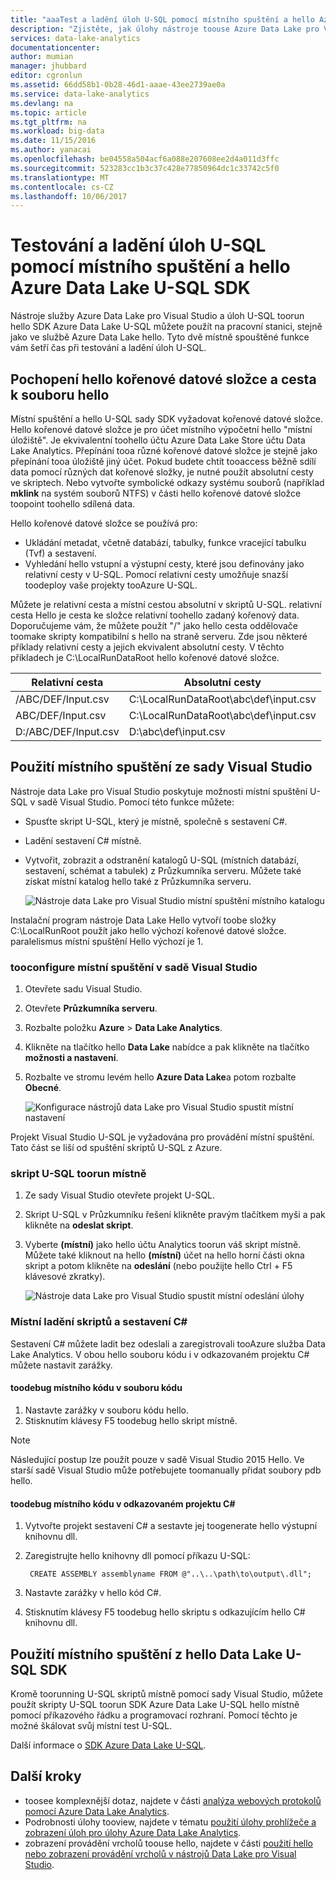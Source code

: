 ```yaml
---
title: "aaaTest a ladění úloh U-SQL pomocí místního spuštění a hello Azure Data Lake U-SQL SDK | Microsoft Docs"
description: "Zjistěte, jak úlohy nástroje toouse Azure Data Lake pro Visual Studio a tootest hello SDK Azure Data Lake U-SQL a ladění U-SQL na místní pracovní stanici."
services: data-lake-analytics
documentationcenter: 
author: mumian
manager: jhubbard
editor: cgronlun
ms.assetid: 66dd58b1-0b28-46d1-aaae-43ee2739ae0a
ms.service: data-lake-analytics
ms.devlang: na
ms.topic: article
ms.tgt_pltfrm: na
ms.workload: big-data
ms.date: 11/15/2016
ms.author: yanacai
ms.openlocfilehash: be04558a504acf6a088e207608ee2d4a011d3ffc
ms.sourcegitcommit: 523283cc1b3c37c428e77850964dc1c33742c5f0
ms.translationtype: MT
ms.contentlocale: cs-CZ
ms.lasthandoff: 10/06/2017
---
```

# <a name="test-and-debug-u-sql-jobs-by-using-local-run-and-hello-azure-data-lake-u-sql-sdk"></a>Testování a ladění úloh U-SQL pomocí místního spuštění a hello Azure Data Lake U-SQL SDK

Nástroje služby Azure Data Lake pro Visual Studio a úloh U-SQL toorun hello SDK Azure Data Lake U-SQL můžete použít na pracovní stanici, stejně jako ve službě Azure Data Lake hello. Tyto dvě místně spouštěné funkce vám šetří čas při testování a ladění úloh U-SQL.

## <a name="understand-hello-data-root-folder-and-hello-file-path"></a>Pochopení hello kořenové datové složce a cesta k souboru hello

Místní spuštění a hello U-SQL sady SDK vyžadovat kořenové datové složce. Hello kořenové datové složce je pro účet místního výpočetní hello "místní úložiště". Je ekvivalentní toohello účtu Azure Data Lake Store účtu Data Lake Analytics. Přepínání tooa různé kořenové datové složce je stejně jako přepínání tooa úložiště jiný účet. Pokud budete chtít tooaccess běžně sdílí data pomocí různých dat kořenové složky, je nutné použít absolutní cesty ve skriptech. Nebo vytvořte symbolické odkazy systému souborů (například **mklink** na systém souborů NTFS) v části hello kořenové datové složce toopoint toohello sdílená data.

Hello kořenové datové složce se používá pro:

- Ukládání metadat, včetně databází, tabulky, funkce vracející tabulku (Tvf) a sestavení.
- Vyhledání hello vstupní a výstupní cesty, které jsou definovány jako relativní cesty v U-SQL. Pomocí relativní cesty umožňuje snazší toodeploy vaše projekty tooAzure U-SQL.

Můžete je relativní cesta a místní cestou absolutní v skriptů U-SQL. relativní cesta Hello je cesta ke složce relativní toohello zadaný kořenový data. Doporučujeme vám, že můžete použít "/" jako hello cesta oddělovače toomake skripty kompatibilní s hello na straně serveru. Zde jsou některé příklady relativní cesty a jejich ekvivalent absolutní cesty. V těchto příkladech je C:\LocalRunDataRoot hello kořenové datové složce.

|Relativní cesta|Absolutní cesty|
|-------------|-------------|
|/ABC/DEF/Input.csv |C:\LocalRunDataRoot\abc\def\input.csv|
|ABC/DEF/Input.csv  |C:\LocalRunDataRoot\abc\def\input.csv|
|D:/ABC/DEF/Input.csv |D:\abc\def\input.csv|

## <a name="use-local-run-from-visual-studio"></a>Použití místního spuštění ze sady Visual Studio

Nástroje data Lake pro Visual Studio poskytuje možnosti místní spuštění U-SQL v sadě Visual Studio. Pomocí této funkce můžete:

- Spusťte skript U-SQL, který je místně, společně s sestavení C#.
- Ladění sestavení C# místně.
- Vytvořit, zobrazit a odstranění katalogů U-SQL (místních databází, sestavení, schémat a tabulek) z Průzkumníka serveru. Můžete také získat místní katalog hello také z Průzkumníka serveru.

    ![Nástroje data Lake pro Visual Studio místní spuštění místního katalogu](./media/data-lake-analytics-data-lake-tools-local-run/data-lake-tools-for-visual-studio-local-run-local-catalog.png)

Instalační program nástroje Data Lake Hello vytvoří toobe složky C:\LocalRunRoot použít jako hello výchozí kořenové datové složce. paralelismus místní spuštění Hello výchozí je 1.

### <a name="tooconfigure-local-run-in-visual-studio"></a>tooconfigure místní spuštění v sadě Visual Studio

1. Otevřete sadu Visual Studio.
2. Otevřete **Průzkumníka serveru**.
3. Rozbalte položku **Azure** > **Data Lake Analytics**.
4. Klikněte na tlačítko hello **Data Lake** nabídce a pak klikněte na tlačítko **možnosti a nastavení**.
5. Rozbalte ve stromu levém hello **Azure Data Lake**a potom rozbalte **Obecné**.

    ![Konfigurace nástrojů data Lake pro Visual Studio spustit místní nastavení](./media/data-lake-analytics-data-lake-tools-local-run/data-lake-tools-for-visual-studio-local-run-configure.png)

Projekt Visual Studio U-SQL je vyžadována pro provádění místní spuštění. Tato část se liší od spuštění skriptů U-SQL z Azure.

### <a name="toorun-a-u-sql-script-locally"></a>skript U-SQL toorun místně
1. Ze sady Visual Studio otevřete projekt U-SQL.   
2. Skript U-SQL v Průzkumníku řešení klikněte pravým tlačítkem myši a pak klikněte na **odeslat skript**.
3. Vyberte **(místní)** jako hello účtu Analytics toorun váš skript místně.
Můžete také kliknout na hello **(místní)** účet na hello horní části okna skript a potom klikněte na **odeslání** (nebo použijte hello Ctrl + F5 klávesové zkratky).

    ![Nástroje data Lake pro Visual Studio spustit místní odeslání úlohy](./media/data-lake-analytics-data-lake-tools-local-run/data-lake-tools-for-visual-studio-local-run-submit-job.png)

### <a name="debug-scripts-and-c-assemblies-locally"></a>Místní ladění skriptů a sestavení C#

Sestavení C# můžete ladit bez odeslali a zaregistrovali tooAzure služba Data Lake Analytics. V obou hello souboru kódu i v odkazovaném projektu C# můžete nastavit zarážky.

#### <a name="toodebug-local-code-in-code-behind-file"></a>toodebug místního kódu v souboru kódu

1. Nastavte zarážky v souboru kódu hello.
2. Stisknutím klávesy F5 toodebug hello skript místně.

> [!NOTE]
   > Následující postup lze použít pouze v sadě Visual Studio 2015 Hello. Ve starší sadě Visual Studio může potřebujete toomanually přidat soubory pdb hello.  
   >
   >

#### <a name="toodebug-local-code-in-a-referenced-c-project"></a>toodebug místního kódu v odkazovaném projektu C#

1. Vytvořte projekt sestavení C# a sestavte jej toogenerate hello výstupní knihovnu dll.
2. Zaregistrujte hello knihovny dll pomocí příkazu U-SQL:

        CREATE ASSEMBLY assemblyname FROM @"..\..\path\to\output\.dll";
        
3. Nastavte zarážky v hello kód C#.
4. Stisknutím klávesy F5 toodebug hello skriptu s odkazujícím hello C# knihovnu dll.

## <a name="use-local-run-from-hello-data-lake-u-sql-sdk"></a>Použití místního spuštění z hello Data Lake U-SQL SDK

Kromě toorunning U-SQL skriptů místně pomocí sady Visual Studio, můžete použít skripty U-SQL toorun SDK Azure Data Lake U-SQL hello místně pomocí příkazového řádku a programovací rozhraní. Pomocí těchto je možné škálovat svůj místní test U-SQL.

Další informace o [SDK Azure Data Lake U-SQL](data-lake-analytics-u-sql-sdk.md).


## <a name="next-steps"></a>Další kroky

* toosee komplexnější dotaz, najdete v části [analýza webových protokolů pomocí Azure Data Lake Analytics](data-lake-analytics-analyze-weblogs.md).
* Podrobnosti úlohy tooview, najdete v tématu [použití úlohy prohlížeče a zobrazení úloh pro úlohy Azure Data Lake Analytics](data-lake-analytics-data-lake-tools-view-jobs.md).
* zobrazení provádění vrcholů toouse hello, najdete v části [použití hello nebo zobrazení provádění vrcholů v nástrojů Data Lake pro Visual Studio](data-lake-analytics-data-lake-tools-use-vertex-execution-view.md).
